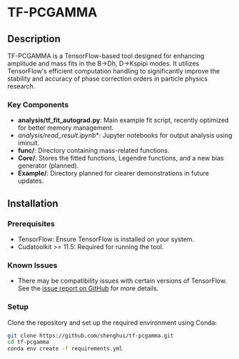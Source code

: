 # TF-PCGAMMA

## Description
TF-PCGAMMA is a TensorFlow-based tool designed for enhancing amplitude and mass fits in the B->Dh, D->Kspipi modes. It utilizes TensorFlow's efficient computation handling to significantly improve the stability and accuracy of phase correction orders in particle physics research.

### Key Components
- **analysis/tf_fit_autograd.py**: Main example fit script, recently optimized for better memory management.
- **analysis/read_result*.ipynb**: Jupyter notebooks for output analysis using iminuit.
- **func/**: Directory containing mass-related functions.
- **Core/**: Stores the fitted functions, Legendre functions, and a new bias generator (planned).
- **Example/**: Directory planned for clearer demonstrations in future updates.

## Installation

### Prerequisites
- TensorFlow: Ensure TensorFlow is installed on your system.
- Cudatoolkit >= 11.5: Required for running the tool.

### Known Issues
- There may be compatibility issues with certain versions of TensorFlow. See the [issue report on GitHub](https://github.com/tensorflow/tensorflow/issues/63362#issuecomment-2016019354) for more details.

### Setup
Clone the repository and set up the required environment using Conda:

```bash
git clone https://github.com/shenghui/tf-pcgamma.git
cd tf-pcgamma
conda env create -f requirements.yml
```